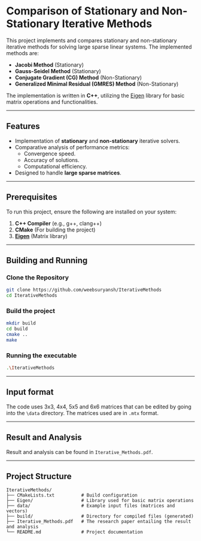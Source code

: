 # Comparison of Stationary and Non-Stationary Iterative Methods

This project implements and compares stationary and non-stationary iterative methods for solving large sparse linear systems. The implemented methods are:

- **Jacobi Method** (Stationary)
- **Gauss-Seidel Method** (Stationary)
- **Conjugate Gradient (CG) Method** (Non-Stationary)
- **Generalized Minimal Residual (GMRES) Method** (Non-Stationary)

The implementation is written in **C++**, utilizing the [Eigen](https://eigen.tuxfamily.org/) library for basic matrix operations and functionalities.

---

## Features

- Implementation of **stationary** and **non-stationary** iterative solvers.
- Comparative analysis of performance metrics:
    - Convergence speed.
    - Accuracy of solutions.
    - Computational efficiency.
- Designed to handle **large sparse matrices**.

---

## Prerequisites

To run this project, ensure the following are installed on your system:

1. **C++ Compiler** (e.g., g++, clang++)
2. **CMake** (For building the project)
3. [**Eigen**](https://eigen.tuxfamily.org/) (Matrix library)

---

## Building and Running

### Clone the Repository

```bash
git clone https://github.com/weebsuryansh/IterativeMethods
cd IterativeMethods
```

### Build the project
```bash
mkdir build
cd build
cmake ..
make
```
### Running the executable
```bash
.\IterativeMethods
```

---

## Input format
The code uses 3x3, 4x4, 5x5 and 6x6 matrices that can be edited by going into the `\data` directory.
The matrices used are in `.mtx` format.

---

## Result and Analysis
Result and analysis can be found in `Iterative_Methods.pdf`.

---

## Project Structure

```
IterativeMethods/ 
├── CMakeLists.txt          # Build configuration
├── Eigen/                  # Library used for basic matrix operations 
├── data/                   # Example input files (matrices and vectors) 
├── build/                  # Directory for compiled files (generated) 
├── Iterative_Methods.pdf   # The research paper entailing the result and analysis 
└── README.md               # Project documentation
```